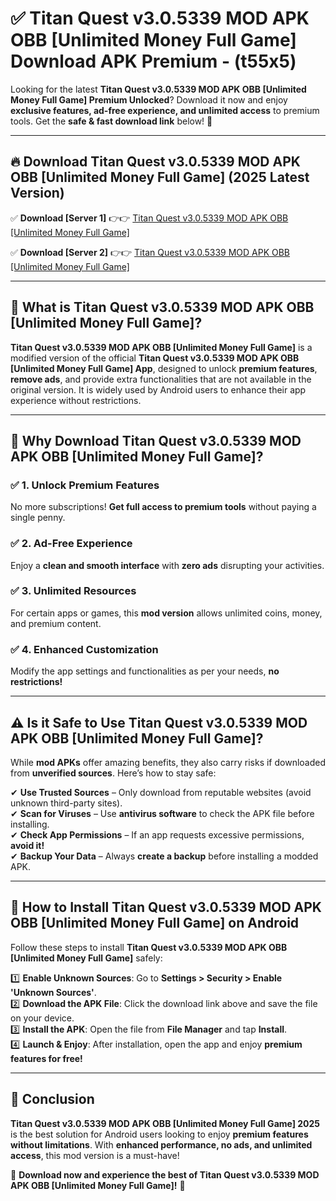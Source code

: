 
# ✅ Titan Quest v3.0.5339 MOD APK   OBB [Unlimited Money Full Game] Download APK Premium -  (t55x5) 

Looking for the latest **Titan Quest v3.0.5339 MOD APK   OBB [Unlimited Money Full Game] Premium Unlocked**? Download it now and enjoy **exclusive features, ad-free experience, and unlimited access** to premium tools. Get the **safe & fast download link** below! 🚀

---

## 🔥 Download Titan Quest v3.0.5339 MOD APK   OBB [Unlimited Money Full Game] (2025 Latest Version)

✅ **Download [Server 1]** 👉👉 [Titan Quest v3.0.5339 MOD APK   OBB [Unlimited Money Full Game] ](https://apkcomod.com?title=Titan_Quest_v3.0.5339_MOD_APK___OBB_[Unlimited_Money_Full_Game])  

✅ **Download [Server 2]** 👉👉 [Titan Quest v3.0.5339 MOD APK   OBB [Unlimited Money Full Game] ](https://apkcomod.com?title=Titan_Quest_v3.0.5339_MOD_APK___OBB_[Unlimited_Money_Full_Game])  


---

## 📌 What is Titan Quest v3.0.5339 MOD APK   OBB [Unlimited Money Full Game]?

**Titan Quest v3.0.5339 MOD APK   OBB [Unlimited Money Full Game]** is a modified version of the official **Titan Quest v3.0.5339 MOD APK   OBB [Unlimited Money Full Game] App**, designed to unlock **premium features**, **remove ads**, and provide extra functionalities that are not available in the original version. It is widely used by Android users to enhance their app experience without restrictions.

---

## 🌟 Why Download Titan Quest v3.0.5339 MOD APK   OBB [Unlimited Money Full Game]?

### ✅ 1. Unlock Premium Features
No more subscriptions! **Get full access to premium tools** without paying a single penny.

### ✅ 2. Ad-Free Experience
Enjoy a **clean and smooth interface** with **zero ads** disrupting your activities.

### ✅ 3. Unlimited Resources
For certain apps or games, this **mod version** allows unlimited coins, money, and premium content.

### ✅ 4. Enhanced Customization
Modify the app settings and functionalities as per your needs, **no restrictions!**

---

## ⚠️ Is it Safe to Use Titan Quest v3.0.5339 MOD APK   OBB [Unlimited Money Full Game]?

While **mod APKs** offer amazing benefits, they also carry risks if downloaded from **unverified sources**. Here’s how to stay safe:

✔ **Use Trusted Sources** – Only download from reputable websites (avoid unknown third-party sites).  
✔ **Scan for Viruses** – Use **antivirus software** to check the APK file before installing.  
✔ **Check App Permissions** – If an app requests excessive permissions, **avoid it!**  
✔ **Backup Your Data** – Always **create a backup** before installing a modded APK.

---

## 📲 How to Install Titan Quest v3.0.5339 MOD APK   OBB [Unlimited Money Full Game] on Android

Follow these steps to install **Titan Quest v3.0.5339 MOD APK   OBB [Unlimited Money Full Game]** safely:

1️⃣ **Enable Unknown Sources**: Go to **Settings > Security > Enable 'Unknown Sources'**.  
2️⃣ **Download the APK File**: Click the download link above and save the file on your device.  
3️⃣ **Install the APK**: Open the file from **File Manager** and tap **Install**.  
4️⃣ **Launch & Enjoy**: After installation, open the app and enjoy **premium features for free!**

---

## 🚀 Conclusion

**Titan Quest v3.0.5339 MOD APK   OBB [Unlimited Money Full Game] 2025** is the best solution for Android users looking to enjoy **premium features without limitations**. With **enhanced performance, no ads, and unlimited access**, this mod version is a must-have!

🔻 **Download now and experience the best of Titan Quest v3.0.5339 MOD APK   OBB [Unlimited Money Full Game]!** 🔻


